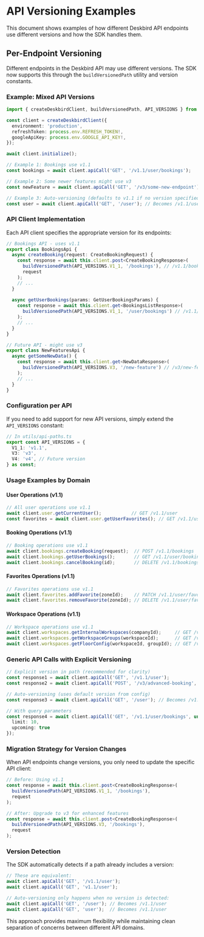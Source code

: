 # API Versioning Examples

This document shows examples of how different Deskbird API endpoints use different versions and how the SDK handles them.

## Per-Endpoint Versioning

Different endpoints in the Deskbird API may use different versions. The SDK now supports this through the `buildVersionedPath` utility and version constants.

### Example: Mixed API Versions

```typescript
import { createDeskbirdClient, buildVersionedPath, API_VERSIONS } from './sdk';

const client = createDeskbirdClient({
  environment: 'production',
  refreshToken: process.env.REFRESH_TOKEN!,
  googleApiKey: process.env.GOOGLE_API_KEY!,
});

await client.initialize();

// Example 1: Bookings use v1.1
const bookings = await client.apiCall('GET', '/v1.1/user/bookings');

// Example 2: Some newer features might use v3
const newFeature = await client.apiCall('GET', '/v3/some-new-endpoint');

// Example 3: Auto-versioning (defaults to v1.1 if no version specified)
const user = await client.apiCall('GET', '/user'); // Becomes /v1.1/user
```

### API Client Implementation

Each API client specifies the appropriate version for its endpoints:

```typescript
// Bookings API - uses v1.1
export class BookingsApi {
  async createBooking(request: CreateBookingRequest) {
    const response = await this.client.post<CreateBookingResponse>(
      buildVersionedPath(API_VERSIONS.V1_1, '/bookings'), // /v1.1/bookings
      request
    );
    // ...
  }
  
  async getUserBookings(params: GetUserBookingsParams) {
    const response = await this.client.get<BookingsListResponse>(
      buildVersionedPath(API_VERSIONS.V1_1, '/user/bookings') // /v1.1/user/bookings
    );
    // ...
  }
}

// Future API - might use v3
export class NewFeaturesApi {
  async getSomeNewData() {
    const response = await this.client.get<NewDataResponse>(
      buildVersionedPath(API_VERSIONS.V3, '/new-feature') // /v3/new-feature
    );
    // ...
  }
}
```

### Configuration per API

If you need to add support for new API versions, simply extend the `API_VERSIONS` constant:

```typescript
// In utils/api-paths.ts
export const API_VERSIONS = {
  V1_1: 'v1.1',
  V3: 'v3',
  V4: 'v4', // Future version
} as const;
```

### Usage Examples by Domain

#### User Operations (v1.1)
```typescript
// All user operations use v1.1
await client.user.getCurrentUser();           // GET /v1.1/user
const favorites = await client.user.getUserFavorites(); // GET /v1.1/user
```

#### Booking Operations (v1.1)
```typescript
// Booking operations use v1.1
await client.bookings.createBooking(request);  // POST /v1.1/bookings
await client.bookings.getUserBookings();       // GET /v1.1/user/bookings
await client.bookings.cancelBooking(id);       // DELETE /v1.1/bookings/{id}
```

#### Favorites Operations (v1.1)
```typescript
// Favorites operations use v1.1
await client.favorites.addFavorite(zoneId);    // PATCH /v1.1/user/favoriteResource
await client.favorites.removeFavorite(zoneId); // DELETE /v1.1/user/favoriteResource/{id}
```

#### Workspace Operations (v1.1)
```typescript
// Workspace operations use v1.1
await client.workspaces.getInternalWorkspaces(companyId);     // GET /v1.1/company/internalWorkspaces
await client.workspaces.getWorkspaceGroups(workspaceId);      // GET /v1.1/company/internalWorkspaces/{id}/groups
await client.workspaces.getFloorConfig(workspaceId, groupId); // GET /v1.1/company/internalWorkspaces/{id}/groups/{gid}/floorConfig
```

### Generic API Calls with Explicit Versioning

```typescript
// Explicit version in path (recommended for clarity)
const response1 = await client.apiCall('GET', '/v1.1/user');
const response2 = await client.apiCall('POST', '/v3/advanced-booking', bookingData);

// Auto-versioning (uses default version from config)
const response3 = await client.apiCall('GET', '/user'); // Becomes /v1.1/user

// With query parameters
const response4 = await client.apiCall('GET', '/v1.1/user/bookings', undefined, {
  limit: 10,
  upcoming: true
});
```

### Migration Strategy for Version Changes

When API endpoints change versions, you only need to update the specific API client:

```typescript
// Before: Using v1.1
const response = await this.client.post<CreateBookingResponse>(
  buildVersionedPath(API_VERSIONS.V1_1, '/bookings'),
  request
);

// After: Upgrade to v3 for enhanced features
const response = await this.client.post<CreateBookingResponse>(
  buildVersionedPath(API_VERSIONS.V3, '/bookings'),
  request
);
```

### Version Detection

The SDK automatically detects if a path already includes a version:

```typescript
// These are equivalent:
await client.apiCall('GET', '/v1.1/user');
await client.apiCall('GET', 'v1.1/user');

// Auto-versioning only happens when no version is detected:
await client.apiCall('GET', '/user'); // Becomes /v1.1/user
await client.apiCall('GET', 'user');  // Becomes /v1.1/user
```

This approach provides maximum flexibility while maintaining clean separation of concerns between different API domains.
